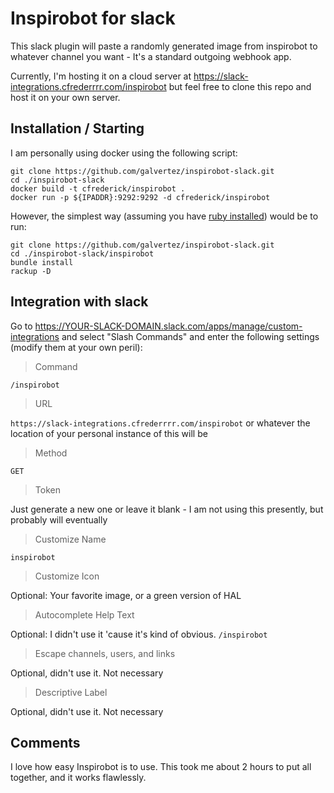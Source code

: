 # Inspirobot for slack

This slack plugin will paste a randomly generated image from inspirobot to whatever channel you want -
It's a standard outgoing webhook app.

Currently, I'm hosting it on a cloud server at https://slack-integrations.cfrederrrr.com/inspirobot but feel free to clone this repo and host it on your own server.

## Installation / Starting

I am personally using docker using the following script:

```
git clone https://github.com/galvertez/inspirobot-slack.git
cd ./inspirobot-slack
docker build -t cfrederick/inspirobot .
docker run -p ${IPADDR}:9292:9292 -d cfrederick/inspirobot
```

However, the simplest way (assuming you have [ruby installed](https://rvm.io/rvm/install)) would be to run:

```
git clone https://github.com/galvertez/inspirobot-slack.git
cd ./inspirobot-slack/inspirobot
bundle install
rackup -D
```

## Integration with slack

Go to https://YOUR-SLACK-DOMAIN.slack.com/apps/manage/custom-integrations and select "Slash Commands" and enter the following settings (modify them at your own peril):

>Command

`/inspirobot`

>URL

`https://slack-integrations.cfrederrrr.com/inspirobot` or whatever the location of your personal instance of this will be

>Method

`GET`

>Token

Just generate a new one or leave it blank - I am not using this presently, but probably will eventually

>Customize Name

`inspirobot`

>Customize Icon

Optional: Your favorite image, or a green version of HAL

>Autocomplete Help Text

Optional: I didn't use it 'cause it's kind of obvious. `/inspirobot`

>Escape channels, users, and links

Optional, didn't use it. Not necessary

>Descriptive Label

Optional, didn't use it. Not necessary

## Comments
I love how easy Inspirobot is to use. This took me about 2 hours to put all together, and it works flawlessly.
